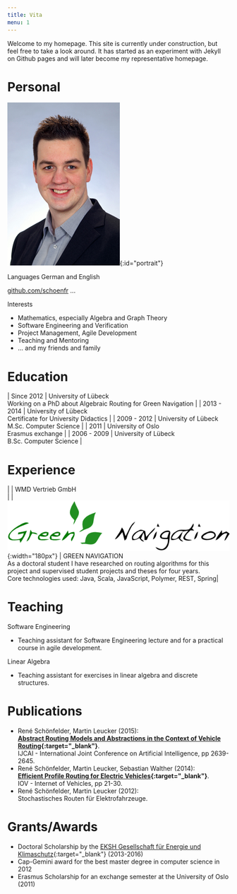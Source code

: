 ```yaml
---
title: Vita
menu: 1
---
```


Welcome to my homepage. This site is currently under construction, but feel free to take a look around. It has started as an experiment with Jekyll on Github pages and will later become my representative homepage.

# Personal

![René Schönfelder](img/portrait.jpg){:id="portrait"}

Languages German and English

[github.com/schoenfr](http://github.com/schoenfr)
...

Interests

- Mathematics, especially Algebra and Graph Theory
- Software Engineering and Verification
- Project Management, Agile Development
- Teaching and Mentoring
- ... and my friends and family

# Education

| Since 2012 | University of Lübeck <br> Working on a PhD about Algebraic Routing for Green Navigation |
| 2013 - 2014 | University of Lübeck <br> Certificate for University Didactics |
| 2009 - 2012 | University of Lübeck <br> M.Sc. Computer Science |
| 2011 | University of Oslo <br> Erasmus exchange |
| 2006 - 2009 | University of Lübeck <br> B.Sc. Computer Science |

# Experience

| | WMD Vertrieb GmbH <br>  |
| ![Green Navigation](img/greennav.png){:width="180px"} | GREEN NAVIGATION <br> As a doctoral student I have researched on routing algorithms for this project and supervised student projects and theses for four years. <br> Core technologies used: Java, Scala, JavaScript, Polymer, REST, Spring|

# Teaching

Software Engineering

- Teaching assistant for Software Engineering lecture and for a practical course in agile development.

Linear Algebra

- Teaching assistant for exercises in linear algebra and discrete structures.


# Publications

- René Schönfelder, Martin Leucker (2015): <br> __[Abstract Routing Models and Abstractions in the Context of Vehicle Routing](http://ijcai.org/Abstract/15/374){:target="_blank"}__. <br> IJCAI - International Joint Conference on Artificial Intelligence, pp 2639-2645.
- René Schönfelder, Martin Leucker, Sebastian Walther (2014): <br> __[Efficient Profile Routing for Electric Vehicles](http://dx.doi.org/10.1007/978-3-319-11167-4_3){:target="_blank"}__. <br> IOV - Internet of Vehicles, pp 21-30.
- René Schönfelder, Martin Leucker (2012): <br> Stochastisches Routen für Elektrofahrzeuge.

# Grants/Awards

- Doctoral Scholarship by the [EKSH Gesellschaft für Energie und Klimaschutz](http://eksh.org){:target="_blank"} (2013-2016)
- Cap-Gemini award for the best master degree in computer science in 2012
- Erasmus Scholarship for an exchange semester at the University of Oslo (2011)
